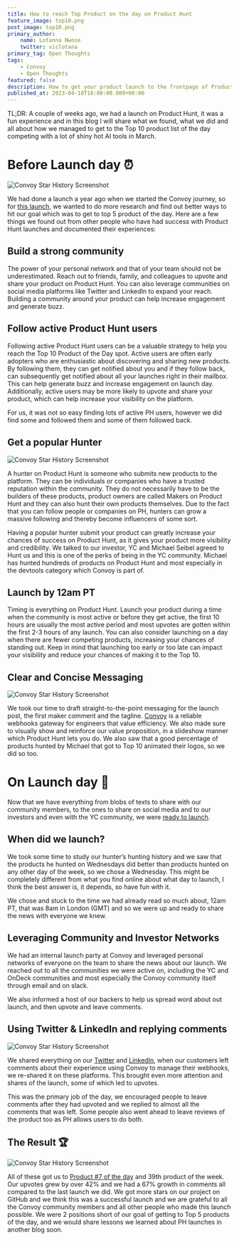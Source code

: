 ```yaml
---
title: How to reach Top Product on the day on Product Hunt
feature_image: top10.png
post_image: top10.png
primary_author:
    name: Lotanna Nwose
    twitter: viclotana
primary_tag: Open Thoughts
tags:
    - Convoy
    - Open Thoughts
featured: false
description: How to get your product launch to the frontpage of Product Hunt as Top 10 Product of the Day
published_at: 2023-04-18T18:00:00.000+00:00
---
```

TL;DR: A couple of weeks ago, we had a launch on Product Hunt, it was a fun experience and in this blog I will share what we found, what we did and all about how we managed to get to the Top 10 product list of the day competing with a lot of shiny hot AI tools in March.

# Before Launch day ⏰

![Convoy Star History Screenshot](/blog-assets/before.png)

We had done a launch a year ago when we started the Convoy journey, so for [this launch](https://www.producthunt.com/products/convoy-3#convoy-4), we wanted to do more research and find out better ways to hit our goal which was to get to top 5 product of the day. Here are a few things we found out from other people who have had success with Product Hunt launches and documented their experiences:

## Build a strong community

The power of your personal network and that of your team should not be underestimated. Reach out to friends, family, and colleagues to upvote and share your product on Product Hunt. You can also leverage communities on social media platforms like Twitter and LinkedIn to expand your reach. Building a community around your product can help increase engagement and generate buzz.

## Follow active Product Hunt users

Following active Product Hunt users can be a valuable strategy to help you reach the Top 10 Product of the Day spot. Active users are often early adopters who are enthusiastic about discovering and sharing new products. By following them, they can get notified about you and if they follow back, can subsequently get notified about all your launches right in their mailbox. This can help generate buzz and increase engagement on launch day. Additionally, active users may be more likely to upvote and share your product, which can help increase your visibility on the platform. 

For us, it was not so easy finding lots of active PH users, however we did find some and followed them and some of them followed back.

## Get a popular Hunter

![Convoy Star History Screenshot](/blog-assets/hunter.png)

A hunter on Product Hunt is someone who submits new products to the platform. They can be individuals or companies who have a trusted reputation within the community. They do not necessarily have to be the builders of these products, product owners are called Makers on Product Hunt and they can also hunt their own products themselves. Due to the fact that you can follow people or companies on PH, hunters can grow a massive following and thereby become influencers of some sort. 

Having a popular hunter submit your product can greatly increase your chances of success on Product Hunt, as it gives your product more visibility and credibility. We talked to our investor, YC and Michael Seibel agreed to Hunt us and this is one of the perks of being in the YC community. Michael has hunted hundreds of products on Product Hunt and most especially in the devtools category which Convoy is part of.

## Launch by 12am PT

Timing is everything on Product Hunt. Launch your product during a time when the community is most active or before they get active, the first 10 hours are usually the most active period and most upvotes are gotten within the first 2-3 hours of any launch. You can also consider launching on a day when there are fewer competing products, increasing your chances of standing out. Keep in mind that launching too early or too late can impact your visibility and reduce your chances of making it to the Top 10.

## Clear and Concise Messaging

![Convoy Star History Screenshot](/blog-assets/messaging.png)

We took our time to draft straight-to-the-point messaging for the launch post, the first maker comment and the tagline. [Convoy](http://getconvoy.io) is a reliable webhooks gateway for engineers that value efficiency. We also made sure to visually show and reinforce our value proposition, in a slideshow manner which Product Hunt lets you do. We also saw that a good percentage of products hunted by Michael that got to Top 10 animated their logos, so we did so too.

# On Launch day 🚀

Now that we have everything from blobs of texts to share with our community members, to the ones to share on social media and to our investors and even with the YC community, we were [ready to launch](https://www.producthunt.com/products/convoy-3#convoy-4).

## When did we launch?

We took some time to study our hunter’s hunting history and we saw that the products he hunted on Wednesdays did better than products hunted on any other day of the week, so we chose a Wednesday. This might be completely different from what you find online about what day to launch, I think the best answer is, it depends, so have fun with it. 

We chose and stuck to the time we had already read so much about, 12am PT, that was 8am in London (GMT) and so we were up and ready to share the news with everyone we knew.

## Leveraging Community and Investor Networks

We had an internal launch party at Convoy and leveraged personal networks of everyone on the team to share the news about our launch. We reached out to all the communities we were active on, including the YC and OnDeck communities and most especially the Convoy community itself through email and on slack. 

We also informed a host of our backers to help us spread word about out launch, and then upvote and leave comments. 

## Using Twitter & LinkedIn and replying comments

![Convoy Star History Screenshot](/blog-assets/social.png)

We shared everything on our [Twitter](https://twitter.com/getconvoy/status/1640974579962195970?s=20) and [LinkedIn](https://www.linkedin.com/posts/convoy-webhooks_convoy-high-performance-open-source-webhooks-activity-7046751585208569857-Dwx6?utm_source=share&utm_medium=member_desktop), when our customers left comments about their experience using Convoy to manage their webhooks, we re-shared it on these platforms. This brought even more attention and shares of the launch, some of which led to upvotes.

This was the primary job of the day, we encouraged people to leave comments after they had upvoted and we replied to almost all the comments that was left. Some people also went ahead to leave reviews of the product too as PH allows users to do both. 

## The Result 🏆

![Convoy Star History Screenshot](/blog-assets/result.png)

All of these got us to [Product #7 of the day](https://www.producthunt.com/products/convoy-3#convoy-4) and 39th product of the week. Our upvotes grew by over 42% and we had a 67% growth in comments all compared to the last launch we did. We got more stars on our project on GitHub and we think this was a successful launch and we are grateful to all the Convoy community members and all other people who made this launch possible. We were 2 positions short of our goal of getting to Top 5 products of the day, and we would share lessons we learned about PH launches in another blog soon.